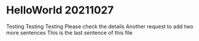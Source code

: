 # HelloWorld 20211027
Testing Testing Testing
Please check the details
Another request to add two more sentences
This is the last sentence of this file
